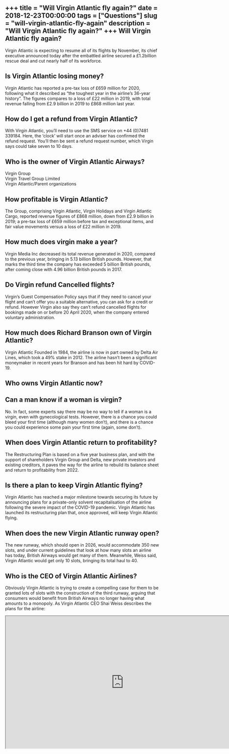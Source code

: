 +++
title = "Will Virgin Atlantic fly again?"
date = 2018-12-23T00:00:00
tags = ["Questions"]
slug = "will-virgin-atlantic-fly-again"
description = "Will Virgin Atlantic fly again?"
+++
Will Virgin Atlantic fly again?
-------------------------------

Virgin Atlantic is expecting to resume all of its flights by November, its chief executive announced today after the embattled airline secured a £1.2billion rescue deal and cut nearly half of its workforce.

Is Virgin Atlantic losing money?
--------------------------------

Virgin Atlantic has reported a pre-tax loss of £659 million for 2020, following what it described as “the toughest year in the airline’s 36-year history”. The figures compares to a loss of £22 million in 2019, with total revenue falling from £2.9 billion in 2019 to £868 million last year.

How do I get a refund from Virgin Atlantic?
-------------------------------------------

With Virgin Atlantic, you’ll need to use the SMS service on +44 (0)7481 339184. Here, the ‘clock’ will start once an adviser has confirmed the refund request. You’ll then be sent a refund request number, which Virgin says could take seven to 10 days.

Who is the owner of Virgin Atlantic Airways?
--------------------------------------------

 Virgin Group  
Virgin Travel Group Limited  
Virgin Atlantic/Parent organizations

How profitable is Virgin Atlantic?
----------------------------------

The Group, comprising Virgin Atlantic, Virgin Holidays and Virgin Atlantic Cargo, reported revenue figures of £868 million, down from £2.9 billion in 2019; a pre-tax loss of £659 million before tax and exceptional items, and fair value movements versus a loss of £22 million in 2019.

How much does virgin make a year?
---------------------------------

Virgin Media Inc decreased its total revenue generated in 2020, compared to the previous year, bringing in 5.13 billion British pounds. However, that marks the third time the company has exceeded 5 billion British pounds, after coming close with 4.96 billion British pounds in 2017.

Do Virgin refund Cancelled flights?
-----------------------------------

Virgin’s Guest Compensation Policy says that if they need to cancel your flight and can’t offer you a suitable alternative, you can ask for a credit or refund. However Virgin also say they can’t refund cancelled flights for bookings made on or before 20 April 2020, when the company entered voluntary administration.

How much does Richard Branson own of Virgin Atlantic?
-----------------------------------------------------

Virgin Atlantic Founded in 1984, the airline is now in part owned by Delta Air Lines, which took a 49% stake in 2012. The airline hasn’t been a significant moneymaker in recent years for Branson and has been hit hard by COVID-19.

Who owns Virgin Atlantic now?
-----------------------------

Can a man know if a woman is virgin?
------------------------------------

No. In fact, some experts say there may be no way to tell if a woman is a virgin, even with gynecological tests. However, there is a chance you could bleed your first time (although many women don’t), and there is a chance you could experience some pain your first time (again, some don’t).

When does Virgin Atlantic return to profitability?
--------------------------------------------------

The Restructuring Plan is based on a five year business plan, and with the support of shareholders Virgin Group and Delta, new private investors and existing creditors, it paves the way for the airline to rebuild its balance sheet and return to profitability from 2022.

Is there a plan to keep Virgin Atlantic flying?
-----------------------------------------------

Virgin Atlantic has reached a major milestone towards securing its future by announcing plans for a private-only solvent recapitalisation of the airline following the severe impact of the COVID-19 pandemic. Virgin Atlantic has launched its restructuring plan that, once approved, will keep Virgin Atlantic flying.

When does the new Virgin Atlantic runway open?
----------------------------------------------

The new runway, which should open in 2026, would accommodate 350 new slots, and under current guidelines that look at how many slots an airline has today, British Airways would get many of them. Meanwhile, Weiss said, Virgin Atlantic would get only 10 slots, bringing its total haul to 40.

Who is the CEO of Virgin Atlantic Airlines?
-------------------------------------------

Obviously Virgin Atlantic is trying to create a compelling case for them to be granted lots of slots with the construction of the third runway, arguing that consumers would benefit from British Airways no longer having what amounts to a monopoly. As Virgin Atlantic CEO Shai Weiss describes the plans for the airline:

<iframe allow="accelerometer; autoplay; clipboard-write; encrypted-media; gyroscope; picture-in-picture" allowfullscreen="" class="__youtube_prefs__  epyt-is-override  no-lazyload" data-no-lazy="1" data-origheight="433" data-origwidth="770" data-skipgform_ajax_framebjll="" height="433" id="_ytid_41033" loading="lazy" src="https://www.youtube.com/embed/t4EeJaVsTk8?enablejsapi=1&autoplay=0&cc_load_policy=0&cc_lang_pref=&iv_load_policy=1&loop=0&modestbranding=0&rel=1&fs=1&playsinline=0&autohide=2&theme=dark&color=red&controls=1&" title="YouTube player" width="770"></iframe>